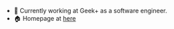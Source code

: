 + :briefcase: Currently working at Geek+ as a software engineer. 
+ :house: Homepage at [here](http://www.liangyuwei996.com/)

<p align=right>
    <!--img src="https://liangyuwei-github-readme-stats.vercel.app/api?username=liangyuwei&show_icons=true&theme=default&count_private=true&include_all_commits=true"/><br /-->
    <!--img src="https://liangyuwei-github-readme-stats.vercel.app/api/wakatime?username=liangyuwei&custom_title=Weekly%20Programming%20Stats&count=6&langs_count=6&v=2"/><br /-->   
    <!--img src="https://liangyuwei-github-readme-stats.vercel.app/api/top-langs/?username=liangyuwei&layout=compact"/><br /-->
</p>

